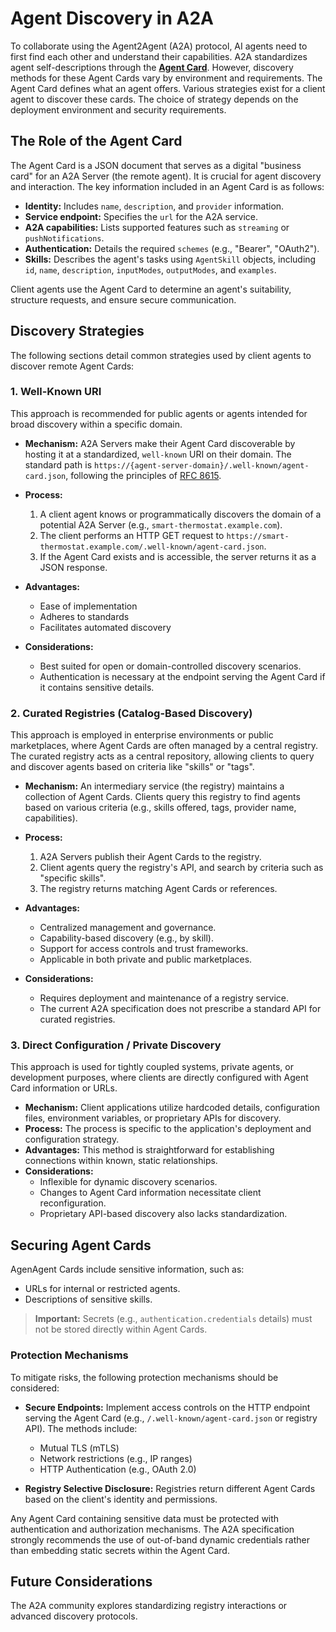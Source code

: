 # Agent Discovery in A2A

To collaborate using the Agent2Agent (A2A) protocol, AI agents need to first find each other and understand their capabilities. A2A standardizes agent self-descriptions through the **[Agent Card](../specification.md#5-agent-discovery-the-agent-card)**. However, discovery methods for these Agent Cards vary by environment and requirements. The Agent Card defines what an agent offers. Various strategies exist for a client agent to discover these cards. The choice of strategy depends on the deployment environment and security requirements.

## The Role of the Agent Card

The Agent Card is a JSON document that serves as a digital "business card" for an A2A Server (the remote agent). It is crucial for agent discovery and interaction. The key information included in an Agent Card is as follows:

-   **Identity:** Includes `name`, `description`, and `provider` information.
-   **Service endpoint:** Specifies the `url` for the A2A service.
-   **A2A capabilities:** Lists supported features such as `streaming` or `pushNotifications`.
-   **Authentication:** Details the required `schemes` (e.g., "Bearer", "OAuth2").
-   **Skills:** Describes the agent's tasks using `AgentSkill` objects, including `id`, `name`, `description`, `inputModes`, `outputModes`, and `examples`.

Client agents use the Agent Card to determine an agent's suitability, structure requests, and ensure secure communication.

## Discovery Strategies

The following sections detail common strategies used by client agents to discover remote Agent Cards:

### 1. Well-Known URI

This approach is recommended for public agents or agents intended for broad discovery within a specific domain.

-   **Mechanism:** A2A Servers make their Agent Card discoverable by hosting it at a standardized, `well-known` URI on their domain. The standard path is `https://{agent-server-domain}/.well-known/agent-card.json`, following the principles of [RFC 8615](https://datatracker.ietf.org/doc/html/rfc8615).

-   **Process:**
    1.  A client agent knows or programmatically discovers the domain of a potential A2A Server (e.g., `smart-thermostat.example.com`).
    2.  The client performs an HTTP GET request to `https://smart-thermostat.example.com/.well-known/agent-card.json`.
    3.  If the Agent Card exists and is accessible, the server returns it as a JSON response.

-   **Advantages:**
    -   Ease of implementation
    -   Adheres to standards
    -   Facilitates automated discovery

-   **Considerations:**
    -   Best suited for open or domain-controlled discovery scenarios.
    -   Authentication is necessary at the endpoint serving the Agent Card if it contains sensitive details.

### 2. Curated Registries (Catalog-Based Discovery)

This approach is employed in enterprise environments or public marketplaces, where Agent Cards are often managed by a central registry. The curated registry acts as a central repository, allowing clients to query and discover agents based on criteria like "skills" or "tags".

-   **Mechanism:** An intermediary service (the registry) maintains a collection of Agent Cards. Clients query this registry to find agents based on various criteria (e.g., skills offered, tags, provider name, capabilities).

- **Process:**
    1.  A2A Servers publish their Agent Cards to the registry.
    2.  Client agents query the registry's API, and search by criteria such as "specific skills".
    3.  The registry returns matching Agent Cards or references.

- **Advantages:**
    - Centralized management and governance.
    - Capability-based discovery (e.g., by skill).
    - Support for access controls and trust frameworks.
    - Applicable in both private and public marketplaces.
- **Considerations:**
    - Requires deployment and maintenance of a registry service.
    - The current A2A specification does not prescribe a standard API for curated registries.

### 3. Direct Configuration / Private Discovery

This approach is used for tightly coupled systems, private agents, or development purposes, where clients are directly configured with Agent Card information or URLs.

-   **Mechanism:** Client applications utilize hardcoded details, configuration files, environment variables, or proprietary APIs for discovery.
-  **Process:** The process is specific to the application's deployment and configuration strategy.
- **Advantages:** This method is straightforward for establishing connections within known, static relationships.
- **Considerations:**
    -   Inflexible for dynamic discovery scenarios.
    -   Changes to Agent Card information necessitate client reconfiguration.
    -   Proprietary API-based discovery also lacks standardization.

## Securing Agent Cards

AgenAgent Cards include sensitive information, such as:

-   URLs for internal or restricted agents.
-   Descriptions of sensitive skills.

> **Important:** Secrets (e.g., `authentication.credentials` details) must not be stored directly within Agent Cards.

### Protection Mechanisms

To mitigate risks, the following protection mechanisms should be considered:

-   **Secure Endpoints:** Implement access controls on the HTTP endpoint serving the Agent Card (e.g., `/.well-known/agent-card.json` or registry API). The methods include:
    -   Mutual TLS (mTLS)
    -   Network restrictions (e.g., IP ranges)
    -   HTTP Authentication (e.g., OAuth 2.0)
      
-   **Registry Selective Disclosure:** Registries return different Agent Cards based on the client's identity and permissions.

Any Agent Card containing sensitive data must be protected with authentication and authorization mechanisms. The A2A specification strongly recommends the use of out-of-band dynamic credentials rather than embedding static secrets within the Agent Card.

## Future Considerations

The A2A community explores standardizing registry interactions or advanced discovery protocols.
